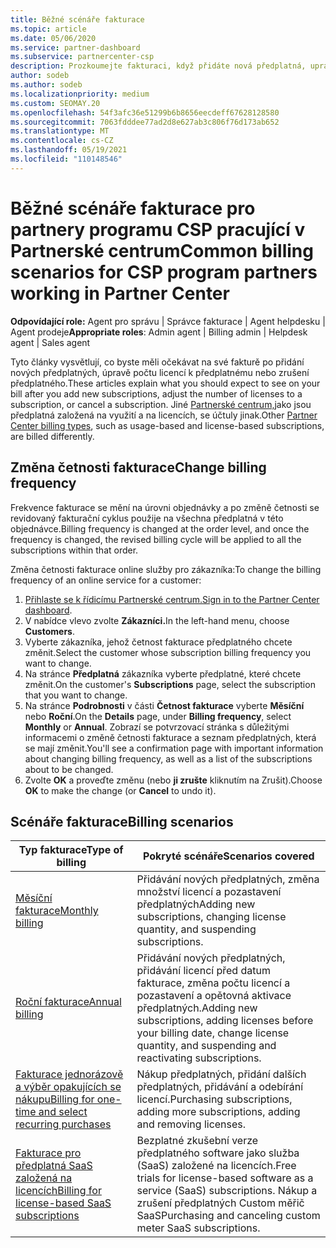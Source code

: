 ```yaml
---
title: Běžné scénáře fakturace
ms.topic: article
ms.date: 05/06/2020
ms.service: partner-dashboard
ms.subservice: partnercenter-csp
description: Prozkoumejte fakturaci, když přidáte nová předplatná, upravíte množství licencí nebo zrušíte předplatné. Podívejte se, jak se liší předplatná založená na využití a licencích.
author: sodeb
ms.author: sodeb
ms.localizationpriority: medium
ms.custom: SEOMAY.20
ms.openlocfilehash: 54f3afc36e51299b6b8656eecdeff67628128580
ms.sourcegitcommit: 7063fdddee77ad2d8e627ab3c806f76d173ab652
ms.translationtype: MT
ms.contentlocale: cs-CZ
ms.lasthandoff: 05/19/2021
ms.locfileid: "110148546"
---
```

# <a name="common-billing-scenarios-for-csp-program-partners-working-in-partner-center"></a><span data-ttu-id="4b1e5-104">Běžné scénáře fakturace pro partnery programu CSP pracující v Partnerské centrum</span><span class="sxs-lookup"><span data-stu-id="4b1e5-104">Common billing scenarios for CSP program partners working in Partner Center</span></span>

<span data-ttu-id="4b1e5-105">**Odpovídající role:** Agent pro správu | Správce fakturace | Agent helpdesku | Agent prodeje</span><span class="sxs-lookup"><span data-stu-id="4b1e5-105">**Appropriate roles**: Admin agent | Billing admin | Helpdesk agent | Sales agent</span></span>

<span data-ttu-id="4b1e5-106">Tyto články vysvětlují, co byste měli očekávat na své fakturě po přidání nových předplatných, úpravě počtu licencí k předplatnému nebo zrušení předplatného.</span><span class="sxs-lookup"><span data-stu-id="4b1e5-106">These articles explain what you should expect to see on your bill after you add new subscriptions, adjust the number of licenses to a subscription, or cancel a subscription.</span></span> <span data-ttu-id="4b1e5-107">Jiné [Partnerské centrum,](./billing-basics.md)jako jsou předplatná založená na využití a na licencích, se účtuly jinak.</span><span class="sxs-lookup"><span data-stu-id="4b1e5-107">Other [Partner Center billing types](./billing-basics.md), such as usage-based and license-based subscriptions, are billed differently.</span></span>


## <a name="change-billing-frequency"></a><span data-ttu-id="4b1e5-108">Změna četnosti fakturace</span><span class="sxs-lookup"><span data-stu-id="4b1e5-108">Change billing frequency</span></span>

<span data-ttu-id="4b1e5-109">Frekvence fakturace se mění na úrovni objednávky a po změně četnosti se revidovaný fakturační cyklus použije na všechna předplatná v této objednávce.</span><span class="sxs-lookup"><span data-stu-id="4b1e5-109">Billing frequency is changed at the order level, and once the frequency is changed, the revised billing cycle will be applied to all the subscriptions within that order.</span></span> 

<span data-ttu-id="4b1e5-110">Změna četnosti fakturace online služby pro zákazníka:</span><span class="sxs-lookup"><span data-stu-id="4b1e5-110">To change the billing frequency of an online service for a customer:</span></span>

1. <span data-ttu-id="4b1e5-111">[Přihlaste se k řídicímu Partnerské centrum.](https://partner.microsoft.com/dashboard/home)</span><span class="sxs-lookup"><span data-stu-id="4b1e5-111">[Sign in to the Partner Center dashboard](https://partner.microsoft.com/dashboard/home).</span></span>
2. <span data-ttu-id="4b1e5-112">V nabídce vlevo zvolte **Zákazníci.**</span><span class="sxs-lookup"><span data-stu-id="4b1e5-112">In the left-hand menu, choose **Customers**.</span></span>
3. <span data-ttu-id="4b1e5-113">Vyberte zákazníka, jehož četnost fakturace předplatného chcete změnit.</span><span class="sxs-lookup"><span data-stu-id="4b1e5-113">Select the customer whose subscription billing frequency you want to change.</span></span>
4. <span data-ttu-id="4b1e5-114">Na stránce **Předplatná** zákazníka vyberte předplatné, které chcete změnit.</span><span class="sxs-lookup"><span data-stu-id="4b1e5-114">On the customer's **Subscriptions** page, select the subscription that you want to change.</span></span>
5. <span data-ttu-id="4b1e5-115">Na stránce **Podrobnosti** v části **Četnost fakturace** vyberte **Měsíční** nebo **Roční**.</span><span class="sxs-lookup"><span data-stu-id="4b1e5-115">On the **Details** page, under **Billing frequency**, select **Monthly** or **Annual**.</span></span> <span data-ttu-id="4b1e5-116">Zobrazí se potvrzovací stránka s důležitými informacemi o změně četnosti fakturace a seznam předplatných, která se mají změnit.</span><span class="sxs-lookup"><span data-stu-id="4b1e5-116">You'll see a confirmation page with important information about changing billing frequency, as well as a list of the subscriptions about to be changed.</span></span>
6. <span data-ttu-id="4b1e5-117">Zvolte **OK** a proveďte změnu (nebo **ji zrušte** kliknutím na Zrušit).</span><span class="sxs-lookup"><span data-stu-id="4b1e5-117">Choose **OK** to make the change (or **Cancel** to undo it).</span></span>

## <a name="billing-scenarios"></a><span data-ttu-id="4b1e5-118">Scénáře fakturace</span><span class="sxs-lookup"><span data-stu-id="4b1e5-118">Billing scenarios</span></span>

| <span data-ttu-id="4b1e5-119">Typ fakturace</span><span class="sxs-lookup"><span data-stu-id="4b1e5-119">Type of billing</span></span> | <span data-ttu-id="4b1e5-120">Pokryté scénáře</span><span class="sxs-lookup"><span data-stu-id="4b1e5-120">Scenarios covered</span></span> |
| --------------- | ----------------- |
| [<span data-ttu-id="4b1e5-121">Měsíční fakturace</span><span class="sxs-lookup"><span data-stu-id="4b1e5-121">Monthly billing</span></span>](common-billing-scenarios-monthly.md) | <span data-ttu-id="4b1e5-122">Přidávání nových předplatných, změna množství licencí a pozastavení předplatných</span><span class="sxs-lookup"><span data-stu-id="4b1e5-122">Adding new subscriptions, changing license quantity, and suspending subscriptions.</span></span> |
| [<span data-ttu-id="4b1e5-123">Roční fakturace</span><span class="sxs-lookup"><span data-stu-id="4b1e5-123">Annual billing</span></span>](common-billing-scenarios-annual.md) | <span data-ttu-id="4b1e5-124">Přidávání nových předplatných, přidávání licencí před datum fakturace, změna počtu licencí a pozastavení a opětovná aktivace předplatných.</span><span class="sxs-lookup"><span data-stu-id="4b1e5-124">Adding new subscriptions, adding licenses before your billing date, change license quantity, and suspending and reactivating subscriptions.</span></span> |
| [<span data-ttu-id="4b1e5-125">Fakturace jednorázově a výběr opakujících se nákupu</span><span class="sxs-lookup"><span data-stu-id="4b1e5-125">Billing for one-time and select recurring purchases</span></span>](common-billing-scenarios-onetime-recurring.md) | <span data-ttu-id="4b1e5-126">Nákup předplatných, přidání dalších předplatných, přidávání a odebírání licencí.</span><span class="sxs-lookup"><span data-stu-id="4b1e5-126">Purchasing subscriptions, adding more subscriptions, adding and removing licenses.</span></span> |
| [<span data-ttu-id="4b1e5-127">Fakturace pro předplatná SaaS založená na licencích</span><span class="sxs-lookup"><span data-stu-id="4b1e5-127">Billing for license-based SaaS subscriptions</span></span>](common-billing-scenarios-saas.md) | <span data-ttu-id="4b1e5-128">Bezplatné zkušební verze předplatného software jako služba (SaaS) založené na licencích.</span><span class="sxs-lookup"><span data-stu-id="4b1e5-128">Free trials for license-based software as a service (SaaS) subscriptions.</span></span> <span data-ttu-id="4b1e5-129">Nákup a zrušení předplatných Custom měřič SaaS</span><span class="sxs-lookup"><span data-stu-id="4b1e5-129">Purchasing and canceling custom meter SaaS subscriptions.</span></span> |